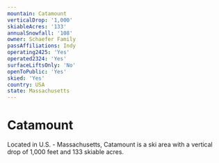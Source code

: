 ```yaml
---
mountain: Catamount
verticalDrop: '1,000'
skiableAcres: '133'
annualSnowfall: '108'
owner: Schaefer Family
passAffiliations: Indy
operating2425: 'Yes'
operated2324: 'Yes'
surfaceLiftsOnly: 'No'
openToPublic: 'Yes'
skied: 'Yes'
country: USA
state: Massachusetts
---
```


# Catamount

Located in U.S. - Massachusetts, Catamount is a ski area with a vertical drop of 1,000 feet and 133 skiable acres.

